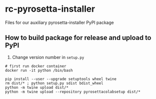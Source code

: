 # rc-pyrosetta-installer
Files for our auxiliary pyrosetta-installer PyPI package

## How to build package for release and upload to PyPI
1. Change version number in `setup.py`
```
# first run docker container
docker run -it python /bin/bash

pip install --user --upgrade setuptools wheel twine
rm dist/* ; python setup.py sdist bdist_wheel
python -m twine upload dist/*
python -m twine upload --repository pyrosettacolabsetup dist/*
```

